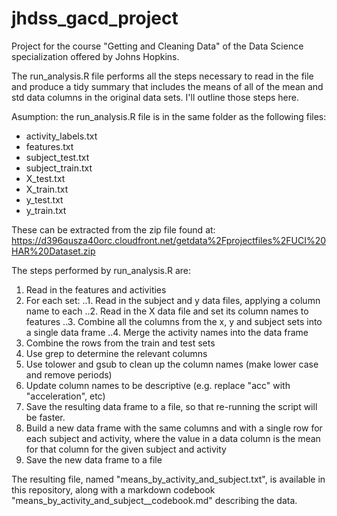 # jhdss_gacd_project
Project for the course "Getting and Cleaning Data" of the Data Science specialization offered by Johns Hopkins.

The run_analysis.R file performs all the steps necessary to read in the file and produce a tidy summary that includes the means of all of the mean and std data columns in the original data sets. I'll outline those steps here.

Asumption: the run_analysis.R file is in the same folder as the following files:
* activity_labels.txt
* features.txt
* subject_test.txt
* subject_train.txt
* X_test.txt
* X_train.txt
* y_test.txt
* y_train.txt

These can be extracted from the zip file found at:
https://d396qusza40orc.cloudfront.net/getdata%2Fprojectfiles%2FUCI%20HAR%20Dataset.zip

The steps performed by run_analysis.R are:

1. Read in the features and activities
2. For each set:
..1. Read in the subject and y data files, applying a column name to each
..2. Read in the X data file and set its column names to features
..3. Combine all the columns from the x, y and subject sets into a single data frame
..4. Merge the activity names into the data frame
3. Combine the rows from the train and test sets
4. Use grep to determine the relevant columns
5. Use tolower and gsub to clean up the column names (make lower case and remove periods)
6. Update column names to be descriptive (e.g. replace "acc" with "acceleration", etc)
7. Save the resulting data frame to a file, so that re-running the script will be faster.
8. Build a new data frame with the same columns and with a single row for each subject and activity, where the value in a data column	is the mean for that column for the given subject and activity
9. Save the new data frame to a file

The resulting file, named "means_by_activity_and_subject.txt", is available in this repository, along with a markdown codebook "means_by_activity_and_subject__codebook.md" describing the data.
